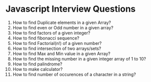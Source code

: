 # Javascript Interview Questions

1. How to find Duplicate elements in a given Array?
2. How to find even or Odd number in a given array?
3. How to find factors of a given integer?
4. How to find fibonacci sequence?
5. How to find Factorial(n!) of a given number?
6. How to find intersection of two arrays/sets?
7. How to find Max and Min value in a given Array?
8. How to find the missing number in a given integer array of 1 to 10?
9. How to find palindrome?
10. How to make calculator?
11. How to find number of occurences of a character in a string?

